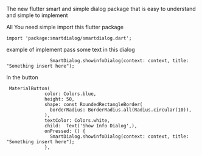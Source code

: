 <!-- 
This README describes the package. If you publish this package to pub.dev,
this README's contents appear on the landing page for your package.

For information about how to write a good package README, see the guide for
[writing package pages](https://dart.dev/guides/libraries/writing-package-pages). 

For general information about developing packages, see the Dart guide for
[creating packages](https://dart.dev/guides/libraries/create-library-packages)
and the Flutter guide for
[developing packages and plugins](https://flutter.dev/developing-packages). 
-->

The new flutter smart and simple dialog package that is easy to understand and simple to implement

All You need simple import this flutter package
```
import 'package:smartdialog/smartdialog.dart';
```

example of implement pass some text in this dialog

```
                SmartDialog.showinfoDialog(context: context, title: "Something insert here");

```
In the button
```
 MaterialButton(
              color: Colors.blue,
              height: 50,
              shape: const RoundedRectangleBorder(
                borderRadius: BorderRadius.all(Radius.circular(10)),
              ),
              textColor: Colors.white,
              child:  Text('Show Info Dialog',),
              onPressed: () {
                SmartDialog.showinfoDialog(context: context, title: "Something insert here");
              },
```


